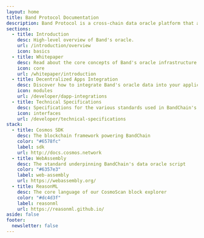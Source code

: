 ```yaml
---
layout: home
title: Band Protocol Documentation
description: Band Protocol is a cross-chain data oracle platform that aggregates and connects real-world data and APIs to smart contracts.
sections:
  - title: Introduction
    desc: High-level overview of Band's oracle.
    url: /introduction/overview
    icon: basics
  - title: Whitepaper
    desc: Read about the core concepts of Band's oracle infrastructure
    icon: core
    url: /whitepaper/introduction
  - title: Decentralized Apps Integration
    desc: Discover how to integrate Band's oracle data into your applications
    icon: modules
    url: /developer/dapp-integrations
  - title: Technical Specifications
    desc: Specifications for the various standards used in BandChain's ecosystem
    icon: interfaces
    url: /developer/technical-specifications
stack:
  - title: Cosmos SDK
    desc: The blockchain framework powering BandChain
    color: "#6578fc"
    label: sdk
    url: http://docs.cosmos.network
  - title: WebAssembly
    desc: The standard underpinning BandChain's data oracle script
    color: "#6357e3"
    label: web-assembly
    url: https://webassembly.org/
  - title: ReasonML
    desc: The core language of our CosmoScan block explorer
    color: "#dc4d3f"
    label: reasonml
    url: https://reasonml.github.io/
aside: false
footer:
  newsletter: false
---
```

